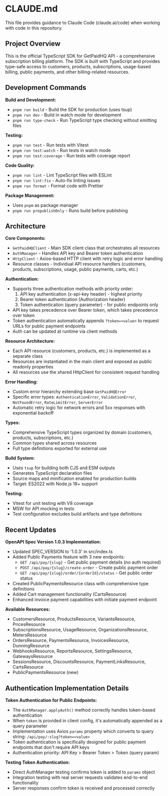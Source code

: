 # CLAUDE.md

This file provides guidance to Claude Code (claude.ai/code) when working with code in this repository.

## Project Overview

This is the official TypeScript SDK for GetPaidHQ API - a comprehensive subscription billing platform. The SDK is built with TypeScript and provides type-safe access to customers, products, subscriptions, usage-based billing, public payments, and other billing-related resources.

## Development Commands

**Build and Development:**
- `pnpm run build` - Build the SDK for production (uses tsup)
- `pnpm run dev` - Build in watch mode for development
- `pnpm run type-check` - Run TypeScript type checking without emitting files

**Testing:**
- `pnpm run test` - Run tests with Vitest
- `pnpm run test:watch` - Run tests in watch mode
- `pnpm run test:coverage` - Run tests with coverage report

**Code Quality:**
- `pnpm run lint` - Lint TypeScript files with ESLint
- `pnpm run lint:fix` - Auto-fix linting issues
- `pnpm run format` - Format code with Prettier

**Package Management:**
- Uses `pnpm` as package manager
- `pnpm run prepublishOnly` - Runs build before publishing

## Architecture

**Core Components:**
- `GetPaidHQClient` - Main SDK client class that orchestrates all resources
- `AuthManager` - Handles API key and Bearer token authentication
- `HttpClient` - Axios-based HTTP client with retry logic and error handling
- Resource classes - Individual API resource handlers (customers, products, subscriptions, usage, public payments, carts, etc.)

**Authentication:**
- Supports three authentication methods with priority order:
  1. API key authentication (x-api-key header) - highest priority
  2. Bearer token authentication (Authorization header) 
  3. Token authentication (query parameter) - for public endpoints only
- API key takes precedence over Bearer token, which takes precedence over token
- Token authentication automatically appends `?token=<value>` to request URLs for public payment endpoints
- Auth can be updated at runtime via client methods

**Resource Architecture:**
- Each API resource (customers, products, etc.) is implemented as a separate class
- Resources are instantiated in the main client and exposed as public readonly properties
- All resources use the shared HttpClient for consistent request handling

**Error Handling:**
- Custom error hierarchy extending base `GetPaidHQError`
- Specific error types: `AuthenticationError`, `ValidationError`, `NotFoundError`, `RateLimitError`, `ServerError`
- Automatic retry logic for network errors and 5xx responses with exponential backoff

**Types:**
- Comprehensive TypeScript types organized by domain (customers, products, subscriptions, etc.)
- Common types shared across resources
- Full type definitions exported for external use

**Build System:**
- Uses `tsup` for building both CJS and ESM outputs
- Generates TypeScript declaration files
- Source maps and minification enabled for production builds
- Target: ES2022 with Node.js 18+ support

**Testing:**
- Vitest for unit testing with V8 coverage
- MSW for API mocking in tests
- Test configuration excludes build artifacts and type definitions

## Recent Updates

**OpenAPI Spec Version 1.0.3 Implementation:**
- Updated SPEC_VERSION to '1.0.3' in src/index.ts
- Added Public Payments feature with 3 new endpoints:
  - `GET /api/pay/{slug}` - Get public payment details (no auth required)
  - `POST /api/pay/{slug}/create-order` - Create public payment order
  - `GET /api/pay/{slug}/order/{orderId}/status` - Get public order status
- Created PublicPaymentsResource class with comprehensive type definitions
- Added Cart management functionality (CartsResource)
- Enhanced invoice payment capabilities with initiate payment endpoint

**Available Resources:**
- CustomersResource, ProductsResource, VariantsResource, PricesResource
- SubscriptionsResource, UsageResource, OrganizationsResource, MetersResource
- OrdersResource, PaymentsResource, InvoicesResource, DunningResource
- WebhooksResource, ReportsResource, SettingsResource, GatewaysResource
- SessionsResource, DiscountsResource, PaymentLinksResource, CartsResource
- PublicPaymentsResource (new)

## Authentication Implementation Details

**Token Authentication for Public Endpoints:**
- The `AuthManager.applyAuth()` method correctly handles token-based authentication
- When `token` is provided in client config, it's automatically appended as a query parameter
- Implementation uses Axios `params` property which converts to query string: `/api/pay/:slug?token=<value>`
- Token authentication is specifically designed for public payment endpoints that don't require API keys
- Authentication priority: API Key > Bearer Token > Token (query param)

**Testing Token Authentication:**
- Direct AuthManager testing confirms token is added to `params` object
- Integration testing with real server requests validates end-to-end functionality
- Server responses confirm token is received and processed correctly
